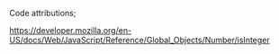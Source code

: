 Code attributions;

https://developer.mozilla.org/en-US/docs/Web/JavaScript/Reference/Global_Objects/Number/isInteger
